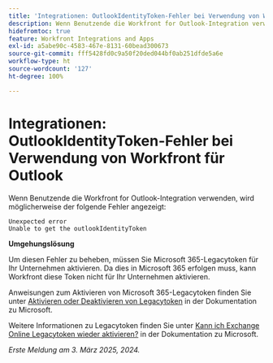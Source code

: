 ```yaml
---
title: 'Integrationen: OutlookIdentityToken-Fehler bei Verwendung von Workfront für Outlook'
description: Wenn Benutzende die Workfront for Outlook-Integration verwenden, wird möglicherweise ein Fehler angezeigt.
hidefromtoc: true
feature: Workfront Integrations and Apps
exl-id: a5abe90c-4583-467e-8131-60bead300673
source-git-commit: fff5428fd0c9a50f20ded044bf0ab251dfde5a6e
workflow-type: ht
source-wordcount: '127'
ht-degree: 100%

---
```


# Integrationen: OutlookIdentityToken-Fehler bei Verwendung von Workfront für Outlook

Wenn Benutzende die Workfront for Outlook-Integration verwenden, wird möglicherweise der folgende Fehler angezeigt:

```
Unexpected error
Unable to get the outlookIdentityToken
```

**Umgehungslösung**


Um diesen Fehler zu beheben, müssen Sie Microsoft 365-Legacytoken für Ihr Unternehmen aktivieren. Da dies in Microsoft 365 erfolgen muss, kann Workfront diese Token nicht für Ihr Unternehmen aktivieren.

Anweisungen zum Aktivieren von Microsoft 365-Legacytoken finden Sie unter [Aktivieren oder Deaktivieren von Legacytoken](https://learn.microsoft.com/de-de/office/dev/add-ins/outlook/turn-exchange-tokens-on-off) in der Dokumentation zu Microsoft.

Weitere Informationen zu Legacytoken finden Sie unter [Kann ich Exchange Online Legacytoken wieder aktivieren?](https://learn.microsoft.com/de-de/office/dev/add-ins/outlook/faq-nested-app-auth-outlook-legacy-tokens#can-i-turn-exchange-online-legacy-tokens-back-on) in der Dokumentation zu Microsoft.


_Erste Meldung am 3. März 2025, 2024._
